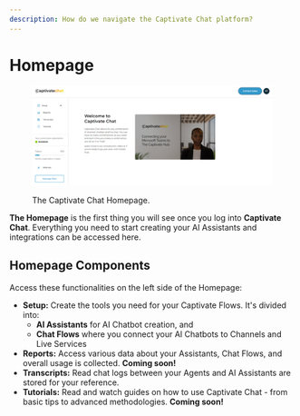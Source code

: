 ```yaml
---
description: How do we navigate the Captivate Chat platform?
---
```


# Homepage

<figure><img src="../../.gitbook/assets/image (34) (1).png" alt=""><figcaption><p>The Captivate Chat Homepage.</p></figcaption></figure>

**The Homepage** is the first thing you will see once you log into **Captivate Chat**. Everything you need to start creating your AI Assistants and integrations can be accessed here.&#x20;

## Homepage Components

Access these functionalities on the left side of the Homepage:&#x20;

* **Setup:** Create the tools you need for your Captivate Flows. It's divided into:
  * **AI Assistants** for AI Chatbot creation, and
  * **Chat Flows** where you connect your AI Chatbots to Channels and Live Services
* **Reports:** Access various data about your Assistants, Chat Flows, and overall usage is collected. **Coming soon!**
* **Transcripts:** Read chat logs between your Agents and AI Assistants are stored for your reference.
* **Tutorials:** Read and watch guides on how to use Captivate Chat - from basic tips to advanced methodologies. **Coming soon!**

